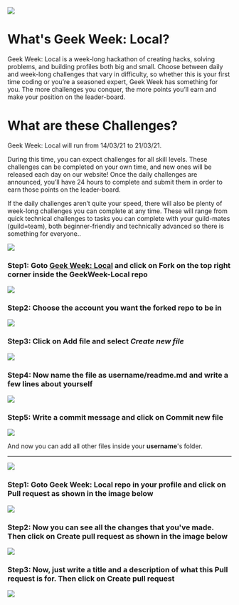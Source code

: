 ![](assets/banner.png)

# What's Geek Week: Local?
Geek Week: Local is a week-long hackathon of creating hacks, solving problems, and building profiles both big and small. Choose between daily and week-long challenges that vary in difficulty, so whether this is your first time coding or you’re a seasoned expert, Geek Week has something for you. The more challenges you conquer, the more points you’ll earn and make your position on the leader-board.

# What are these Challenges?
Geek Week: Local will run from 14/03/21 to 21/03/21.

During this time, you can expect challenges for all skill levels. These challenges can be completed on your own time, and new ones will be released each day on our website! Once the daily challenges are announced, you’ll have 24 hours to complete and submit them in order to earn those points on the leader-board.

If the daily challenges aren’t quite your speed, there will also be plenty of week-long challenges you can complete at any time. These will range from quick technical challenges to tasks you can complete with your guild-mates (guild=team), both beginner-friendly and technically advanced so there is something for everyone..

![](assets/banner2(1).png)

### **Step1:** Goto **[Geek Week: Local](https://github.com/GeeksforGeeks-VIT-Bhopal/GeekWeek-Local)** and click on **Fork** on the top right corner inside the GeekWeek-Local repo

![](assets/step1.png)

### **Step2:** Choose the account you want the forked repo to be in

![](assets/step2.png)

### **Step3:** Click on **Add file** and select *Create new file*

![](assets/step3.png)

### **Step4:** Now name the file as **username/readme.md** and write a few lines about yourself

![](assets/step4.png)

### **Step5:** Write a commit message and click on **Commit new file**

![](assets/step5.png)

And now you can add all other files inside your **username**'s folder.

---

![](assets/banner3(1).png)

### **Step1:** Goto **Geek Week: Local** repo in your profile and click on **Pull request** as shown in the image below

![](assets/pr-step1.png)

### **Step2:** Now you can see all the changes that you've made. Then click on **Create pull request** as shown in the image below

![](assets/pr-step2.png)

### **Step3:** Now, just write a title and a description of what this Pull request is for. Then click on **Create pull request**

![](assets/pr-step3.png)
